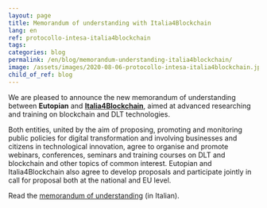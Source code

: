 ```yaml
---
layout: page
title: Memorandum of understanding with Italia4Blockchain
lang: en
ref: protocollo-intesa-italia4blockchain
tags:
categories: blog
permalink: /en/blog/memorandum-understanding-italia4blockchain/
image: /assets/images/2020-08-06-protocollo-intesa-italia4blockchain.jpg
child_of_ref: blog
---
```


We are pleased to announce the new memorandum of understanding between **Eutopian** and [**Italia4Blockchain**](https://www.italia4blockchain.it/), aimed at advanced researching and training on blockchain and DLT technologies.

Both entities, united by the aim of proposing, promoting and monitoring public policies for digital transformation and involving businesses and citizens in technological innovation, agree to organise and promote webinars, conferences, seminars and training courses on DLT and blockchain and other topics of common interest. Eutopian and Italia4Blockchain also agree to develop proposals and participate jointly in call for proposal both at the national and EU level.

Read the [memorandum of understanding](/assets/docs/Eutopian_I4B_Protocollo_Intesa.pdf) (in Italian).
